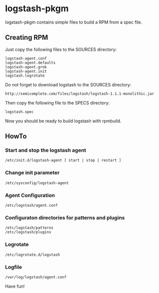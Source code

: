 # logstash-pkgm

logstash-pkgm contains simple files to build a RPM from a spec file.

## Creating RPM
Just copy the following files to the SOURCES directory:

    logstash-agent.conf
    logstash-agent.defaults
    logstash-agent.grok
    logstash-agent.init
    logstash.logrotate

Do not forget to download logstash to the SOURCES directory:

    http://semicomplete.com/files/logstash/logstash-1.1.1-monolithic.jar

Then copy the following file to the SPECS directory:

    logstash.spec

Now you should be ready to build logstash with rpmbuild.

## HowTo

### Start and stop the logstash agent

    /etc/init.d/logstash-agent [ start | stop | restart ]

### Change init parameter

    /etc/sysconfig/logstash-agent

### Agent Configuration

    /etc/logstash/agent.conf

### Configuraton directories for patterns and plugins

    /etc/logstash/patterns
    /etc/logstash/plugins

### Logrotate

    /etc/logrotate.d/logstash

### Logfile

    /var/log/logstash/agent.conf

Have fun!
